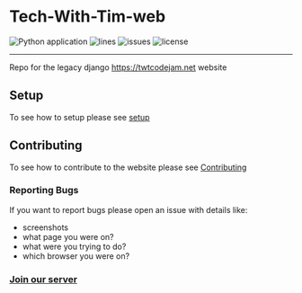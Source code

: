 # Tech-With-Tim-web
![Python application](https://github.com/Tech-With-Tim/twtcodejam.net/workflows/Python%20application/badge.svg?branch=master)
![lines](https://img.shields.io/tokei/lines/github/Tech-With-TIm/twtcodejam.net)
![issues](https://img.shields.io/github/issues/Tech-With-Tim/twtcodejam.net)
![license](https://img.shields.io/github/license/Tech-With-Tim/twtcodejam.net?color=brightgreen)
** **
Repo for the legacy django https://twtcodejam.net website

## Setup
To see how to setup please see [setup](SETUP.md)

## Contributing

To see how to contribute to the website please see [Contributing](CONTRIBUTE.md)

### Reporting Bugs
If you want to report bugs please open an issue with details like:
* screenshots
* what page you were on?
* what were you trying to do?
* which browser you were on?

### [Join our server](https://discord.gg/twt)
